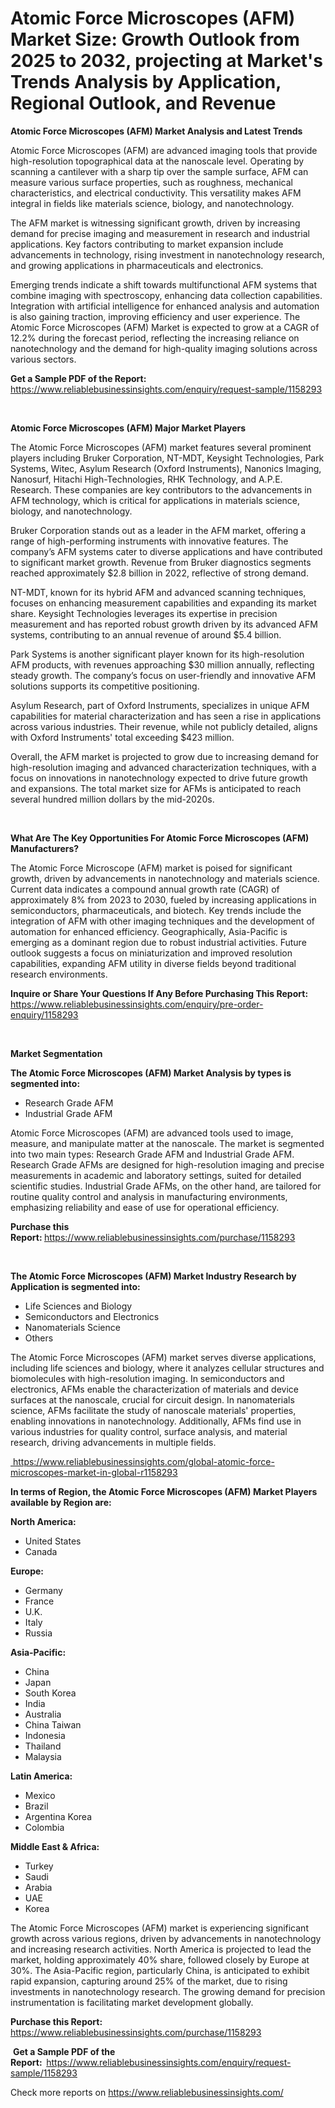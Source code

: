 <p><h1>Atomic Force Microscopes (AFM) Market Size: Growth Outlook from 2025 to 2032, projecting at Market's Trends Analysis by Application, Regional Outlook, and Revenue</h1></p><p><strong>Atomic Force Microscopes (AFM) Market Analysis and Latest Trends</strong></p>
<p><p>Atomic Force Microscopes (AFM) are advanced imaging tools that provide high-resolution topographical data at the nanoscale level. Operating by scanning a cantilever with a sharp tip over the sample surface, AFM can measure various surface properties, such as roughness, mechanical characteristics, and electrical conductivity. This versatility makes AFM integral in fields like materials science, biology, and nanotechnology.</p><p>The AFM market is witnessing significant growth, driven by increasing demand for precise imaging and measurement in research and industrial applications. Key factors contributing to market expansion include advancements in technology, rising investment in nanotechnology research, and growing applications in pharmaceuticals and electronics.</p><p>Emerging trends indicate a shift towards multifunctional AFM systems that combine imaging with spectroscopy, enhancing data collection capabilities. Integration with artificial intelligence for enhanced analysis and automation is also gaining traction, improving efficiency and user experience. The Atomic Force Microscopes (AFM) Market is expected to grow at a CAGR of 12.2% during the forecast period, reflecting the increasing reliance on nanotechnology and the demand for high-quality imaging solutions across various sectors.</p></p>
<p><strong>Get a Sample PDF of the Report:&nbsp;</strong> <a href="https://www.reliablebusinessinsights.com/enquiry/request-sample/1158293?utm_campaign=3276&utm_medium=2&utm_source=Github&utm_content=ia&utm_term=11042025&utm_id=atomic-force-microscopes-afm">https://www.reliablebusinessinsights.com/enquiry/request-sample/1158293</a></p>
<p>&nbsp;</p>
<p><strong>Atomic Force Microscopes (AFM) Major Market Players</strong></p>
<p><p>The Atomic Force Microscopes (AFM) market features several prominent players including Bruker Corporation, NT-MDT, Keysight Technologies, Park Systems, Witec, Asylum Research (Oxford Instruments), Nanonics Imaging, Nanosurf, Hitachi High-Technologies, RHK Technology, and A.P.E. Research. These companies are key contributors to the advancements in AFM technology, which is critical for applications in materials science, biology, and nanotechnology.</p><p>Bruker Corporation stands out as a leader in the AFM market, offering a range of high-performing instruments with innovative features. The company’s AFM systems cater to diverse applications and have contributed to significant market growth. Revenue from Bruker diagnostics segments reached approximately $2.8 billion in 2022, reflective of strong demand.</p><p>NT-MDT, known for its hybrid AFM and advanced scanning techniques, focuses on enhancing measurement capabilities and expanding its market share. Keysight Technologies leverages its expertise in precision measurement and has reported robust growth driven by its advanced AFM systems, contributing to an annual revenue of around $5.4 billion.</p><p>Park Systems is another significant player known for its high-resolution AFM products, with revenues approaching $30 million annually, reflecting steady growth. The company’s focus on user-friendly and innovative AFM solutions supports its competitive positioning.</p><p>Asylum Research, part of Oxford Instruments, specializes in unique AFM capabilities for material characterization and has seen a rise in applications across various industries. Their revenue, while not publicly detailed, aligns with Oxford Instruments' total exceeding $423 million.</p><p>Overall, the AFM market is projected to grow due to increasing demand for high-resolution imaging and advanced characterization techniques, with a focus on innovations in nanotechnology expected to drive future growth and expansions. The total market size for AFMs is anticipated to reach several hundred million dollars by the mid-2020s.</p></p>
<p>&nbsp;</p>
<p><strong>What Are The Key Opportunities For Atomic Force Microscopes (AFM) Manufacturers?</strong></p>
<p><p>The Atomic Force Microscope (AFM) market is poised for significant growth, driven by advancements in nanotechnology and materials science. Current data indicates a compound annual growth rate (CAGR) of approximately 8% from 2023 to 2030, fueled by increasing applications in semiconductors, pharmaceuticals, and biotech. Key trends include the integration of AFM with other imaging techniques and the development of automation for enhanced efficiency. Geographically, Asia-Pacific is emerging as a dominant region due to robust industrial activities. Future outlook suggests a focus on miniaturization and improved resolution capabilities, expanding AFM utility in diverse fields beyond traditional research environments.</p></p>
<p><strong>Inquire or Share Your Questions If Any Before Purchasing This Report:</strong> <a href="https://www.reliablebusinessinsights.com/enquiry/pre-order-enquiry/1158293?utm_campaign=3276&utm_medium=2&utm_source=Github&utm_content=ia&utm_term=11042025&utm_id=atomic-force-microscopes-afm">https://www.reliablebusinessinsights.com/enquiry/pre-order-enquiry/1158293</a></p>
<p>&nbsp;</p>
<p><strong>Market Segmentation</strong></p>
<p><strong>The Atomic Force Microscopes (AFM) Market Analysis by types is segmented into:</strong></p>
<p><ul><li>Research Grade AFM</li><li>Industrial Grade AFM</li></ul></p>
<p><p>Atomic Force Microscopes (AFM) are advanced tools used to image, measure, and manipulate matter at the nanoscale. The market is segmented into two main types: Research Grade AFM and Industrial Grade AFM. Research Grade AFMs are designed for high-resolution imaging and precise measurements in academic and laboratory settings, suited for detailed scientific studies. Industrial Grade AFMs, on the other hand, are tailored for routine quality control and analysis in manufacturing environments, emphasizing reliability and ease of use for operational efficiency.</p></p>
<p><strong>Purchase this Report:&nbsp;</strong><a href="https://www.reliablebusinessinsights.com/purchase/1158293?utm_campaign=3276&utm_medium=2&utm_source=Github&utm_content=ia&utm_term=11042025&utm_id=atomic-force-microscopes-afm">https://www.reliablebusinessinsights.com/purchase/1158293</a></p>
<p>&nbsp;</p>
<p><strong>The Atomic Force Microscopes (AFM) Market Industry Research by Application is segmented into:</strong></p>
<p><ul><li>Life Sciences and Biology</li><li>Semiconductors and Electronics</li><li>Nanomaterials Science</li><li>Others</li></ul></p>
<p><p>The Atomic Force Microscopes (AFM) market serves diverse applications, including life sciences and biology, where it analyzes cellular structures and biomolecules with high-resolution imaging. In semiconductors and electronics, AFMs enable the characterization of materials and device surfaces at the nanoscale, crucial for circuit design. In nanomaterials science, AFMs facilitate the study of nanoscale materials' properties, enabling innovations in nanotechnology. Additionally, AFMs find use in various industries for quality control, surface analysis, and material research, driving advancements in multiple fields.</p></p>
<p><a href="https://www.reliablebusinessinsights.com/global-atomic-force-microscopes-market-in-global-r1158293?utm_campaign=3276&utm_medium=2&utm_source=Github&utm_content=ia&utm_term=11042025&utm_id=atomic-force-microscopes-afm">&nbsp;https://www.reliablebusinessinsights.com/global-atomic-force-microscopes-market-in-global-r1158293</a></p>
<p><strong>In terms of Region, the Atomic Force Microscopes (AFM) Market Players available by Region are:</strong></p>
<p>
    <p> <strong> North America: </strong>
        <ul>
            <li>United States</li>
            <li>Canada</li>
        </ul>
        </p> 
    <p> <strong> Europe: </strong>
        <ul>
            <li>Germany</li>
            <li>France</li>
            <li>U.K.</li>
            <li>Italy</li>
            <li>Russia</li>
        </ul>
        </p> 
    <p> <strong> Asia-Pacific: </strong>
        <ul>
            <li>China</li>
            <li>Japan</li>
            <li>South Korea</li>
            <li>India</li>
            <li>Australia</li>
            <li>China Taiwan</li>
            <li>Indonesia</li>
            <li>Thailand</li>
            <li>Malaysia</li>
        </ul>
        </p> 
    <p> <strong> Latin America: </strong>
        <ul>
            <li>Mexico</li>
            <li>Brazil</li>
            <li>Argentina Korea</li>
            <li>Colombia</li>
        </ul>
        </p> 
    <p> <strong> Middle East & Africa: </strong>
        <ul>
            <li>Turkey</li>
            <li>Saudi</li>
            <li>Arabia</li>
            <li>UAE</li>
            <li>Korea</li>
        </ul>
    </p>
    </p>
<p><p>The Atomic Force Microscopes (AFM) market is experiencing significant growth across various regions, driven by advancements in nanotechnology and increasing research activities. North America is projected to lead the market, holding approximately 40% share, followed closely by Europe at 30%. The Asia-Pacific region, particularly China, is anticipated to exhibit rapid expansion, capturing around 25% of the market, due to rising investments in nanotechnology research. The growing demand for precision instrumentation is facilitating market development globally.</p></p>
<p><strong>Purchase this Report: </strong><a href="https://www.reliablebusinessinsights.com/purchase/1158293?utm_campaign=3276&utm_medium=2&utm_source=Github&utm_content=ia&utm_term=11042025&utm_id=atomic-force-microscopes-afm">https://www.reliablebusinessinsights.com/purchase/1158293</a></p>
<p>&nbsp;<strong>Get a Sample PDF of the Report:&nbsp;&nbsp;</strong><a href="https://www.reliablebusinessinsights.com/enquiry/request-sample/1158293?utm_campaign=3276&utm_medium=2&utm_source=Github&utm_content=ia&utm_term=11042025&utm_id=atomic-force-microscopes-afm">https://www.reliablebusinessinsights.com/enquiry/request-sample/1158293</a></p>
<p><strong></strong></p>
<p>Check more reports on <a href="https://www.reliablebusinessinsights.com/?utm_campaign=3276&utm_medium=2&utm_source=Github&utm_content=ia&utm_term=11042025&utm_id=atomic-force-microscopes-afm">https://www.reliablebusinessinsights.com/</a></p>